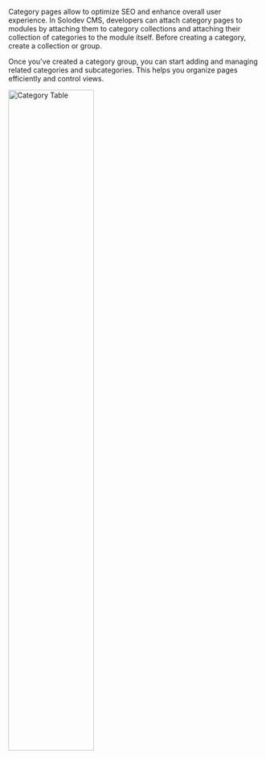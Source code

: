 Category pages allow to optimize SEO and enhance overall user experience. In Solodev CMS, developers can attach category pages to modules by attaching them to category collections and attaching their collection of categories to the module itself. Before creating a category, create a collection or group.

Once you've created a category group, you can start adding and managing related categories and subcategories. This helps you organize pages efficiently and control views.

<p><img src="/static/images/category/category.jpg" alt="Category Table" style="width: 58%;"></p>